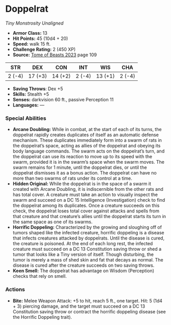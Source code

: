 # Doppelrat

*Tiny* *Monstrosity* *Unaligned*

- **Armor Class:** 13
- **Hit Points:** 45 (10d4 + 20)
- **Speed:** walk 15 ft.
- **Challenge Rating:** 2 (450 XP)
- **Source:** [Tome of Beasts 2023](https://koboldpress.com/kpstore/product/tome-of-beasts-1-2023-edition/) page 109

| STR | DEX | CON | INT | WIS | CHA |
| --- | --- | --- | --- | --- | --- |
| 2 (-4) | 17 (+3) | 14 (+2) | 2 (-4) | 13 (+1) | 2 (-4) |

- **Saving Throws**: Dex +5
- **Skills:** Stealth +5
- **Senses:** darkvision 60 ft., passive Perception 11
- **Languages:** —

### Special Abilities

- **Arcane Doubling:** While in combat, at the start of each of its turns, the doppelrat rapidly creates duplicates of itself as an automatic defense mechanism. These duplicates immediately form into a swarm of rats in the doppelrat’s space, acting as allies of the doppelrat and obeying its body language commands. The swarm acts on the doppelrat’s turn, and the doppelrat can use its reaction to move up to its speed with the swarm, provided it is in the swarm’s space when the swarm moves. The swarm remains for 1 minute, until the doppelrat dies, or until the doppelrat dismisses it as a bonus action. The doppelrat can have no more than two swarms of rats under its control at a time.
- **Hidden Original:** While the doppelrat is in the space of a swarm it created with Arcane Doubling, it is indiscernible from the other rats and has total cover. A creature must take an action to visually inspect the swarm and succeed on a DC 15 Intelligence (Investigation) check to find the doppelrat among its duplicates. Once a creature succeeds on this check, the doppelrat loses total cover against attacks and spells from that creature and that creature’s allies until the doppelrat starts its turn in the same space as one of its swarms.
- **Horrific Doppeling:** Characterized by the growing and sloughing off of tumors shaped like the infected creature, horrific doppeling is a disease that infects creatures attacked by doppelrats. Until the disease is cured, the creature is poisoned. At the end of each long rest, the infected creature must succeed on a DC 13 Constitution saving throw or shed a tumor that looks like a Tiny version of itself. Though disturbing, the tumor is merely a mass of shed skin and fat that decays as normal. The disease is cured after the creature succeeds on two saving throws.
- **Keen Smell:** The doppelrat has advantage on Wisdom (Perception) checks that rely on smell.

### Actions

- **Bite:** Melee Weapon Attack: +5 to hit, reach 5 ft., one target. Hit: 5 (1d4 + 3) piercing damage, and the target must succeed on a DC 13 Constitution saving throw or contract the horrific doppeling disease (see the Horrific Doppeling trait).
